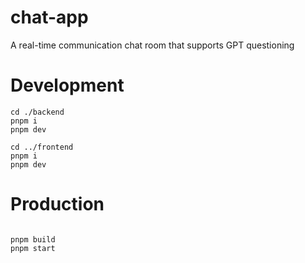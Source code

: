 # chat-app
A real-time communication chat room that supports GPT questioning
# Development
```shell
cd ./backend
pnpm i
pnpm dev

cd ../frontend
pnpm i
pnpm dev
```
# Production
```shell

pnpm build
pnpm start
```
